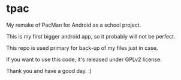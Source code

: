 tpac
====

My remake of PacMan for Android as a school project.

This is my first bigger android app, so it probably will not be perfect.

This repo is used primary for back-up of my files just in case.

If you want to use this code, it's released under GPLv2 license.

Thank you and have a good day. :)
